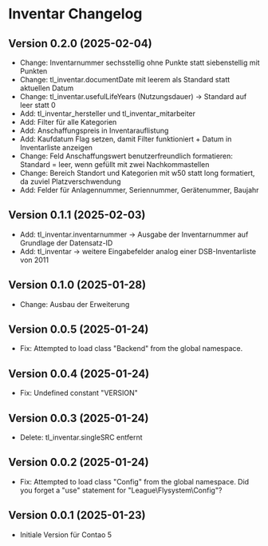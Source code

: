 # Inventar Changelog

## Version 0.2.0 (2025-02-04)

* Change: Inventarnummer sechsstellig ohne Punkte statt siebenstellig mit Punkten
* Change: tl_inventar.documentDate mit leerem als Standard statt aktuellen Datum
* Change: tl_inventar.usefulLifeYears (Nutzungsdauer) -> Standard auf leer statt 0
* Add: tl_inventar_hersteller und tl_inventar_mitarbeiter
* Add: Filter für alle Kategorien
* Add: Anschaffungspreis in Inventarauflistung
* Add: Kaufdatum Flag setzen, damit Filter funktioniert + Datum in Inventarliste anzeigen
* Change: Feld Anschaffungswert benutzerfreundlich formatieren: Standard = leer, wenn gefüllt mit zwei Nachkommastellen
* Change: Bereich Standort und Kategorien mit w50 statt long formatiert, da zuviel Platzverschwendung
* Add: Felder für Anlagennummer, Seriennummer, Gerätenummer, Baujahr

## Version 0.1.1 (2025-02-03)

* Add: tl_inventar.inventarnummer -> Ausgabe der Inventarnummer auf Grundlage der Datensatz-ID
* Add: tl_inventar -> weitere Eingabefelder analog einer DSB-Inventarliste von 2011

## Version 0.1.0 (2025-01-28)

* Change: Ausbau der Erweiterung

## Version 0.0.5 (2025-01-24)

* Fix: Attempted to load class "Backend" from the global namespace.

## Version 0.0.4 (2025-01-24)

* Fix: Undefined constant "VERSION" 

## Version 0.0.3 (2025-01-24)

* Delete: tl_inventar.singleSRC entfernt

## Version 0.0.2 (2025-01-24)

* Fix: Attempted to load class "Config" from the global namespace. Did you forget a "use" statement for "League\Flysystem\Config"? 

## Version 0.0.1 (2025-01-23)

* Initiale Version für Contao 5
